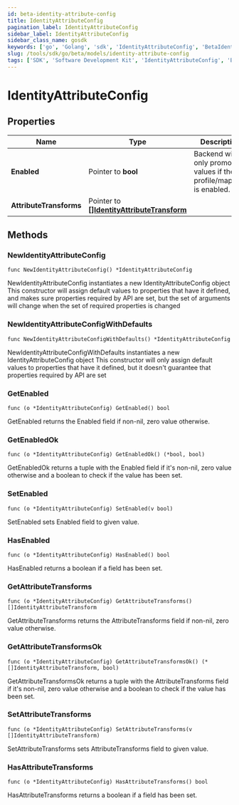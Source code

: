 ```yaml
---
id: beta-identity-attribute-config
title: IdentityAttributeConfig
pagination_label: IdentityAttributeConfig
sidebar_label: IdentityAttributeConfig
sidebar_class_name: gosdk
keywords: ['go', 'Golang', 'sdk', 'IdentityAttributeConfig', 'BetaIdentityAttributeConfig'] 
slug: /tools/sdk/go/beta/models/identity-attribute-config
tags: ['SDK', 'Software Development Kit', 'IdentityAttributeConfig', 'BetaIdentityAttributeConfig']
---
```


# IdentityAttributeConfig

## Properties

Name | Type | Description | Notes
------------ | ------------- | ------------- | -------------
**Enabled** | Pointer to **bool** | Backend will only promote values if the profile/mapping is enabled. | [optional] [default to true]
**AttributeTransforms** | Pointer to [**[]IdentityAttributeTransform**](identity-attribute-transform) |  | [optional] 

## Methods

### NewIdentityAttributeConfig

`func NewIdentityAttributeConfig() *IdentityAttributeConfig`

NewIdentityAttributeConfig instantiates a new IdentityAttributeConfig object
This constructor will assign default values to properties that have it defined,
and makes sure properties required by API are set, but the set of arguments
will change when the set of required properties is changed

### NewIdentityAttributeConfigWithDefaults

`func NewIdentityAttributeConfigWithDefaults() *IdentityAttributeConfig`

NewIdentityAttributeConfigWithDefaults instantiates a new IdentityAttributeConfig object
This constructor will only assign default values to properties that have it defined,
but it doesn't guarantee that properties required by API are set

### GetEnabled

`func (o *IdentityAttributeConfig) GetEnabled() bool`

GetEnabled returns the Enabled field if non-nil, zero value otherwise.

### GetEnabledOk

`func (o *IdentityAttributeConfig) GetEnabledOk() (*bool, bool)`

GetEnabledOk returns a tuple with the Enabled field if it's non-nil, zero value otherwise
and a boolean to check if the value has been set.

### SetEnabled

`func (o *IdentityAttributeConfig) SetEnabled(v bool)`

SetEnabled sets Enabled field to given value.

### HasEnabled

`func (o *IdentityAttributeConfig) HasEnabled() bool`

HasEnabled returns a boolean if a field has been set.

### GetAttributeTransforms

`func (o *IdentityAttributeConfig) GetAttributeTransforms() []IdentityAttributeTransform`

GetAttributeTransforms returns the AttributeTransforms field if non-nil, zero value otherwise.

### GetAttributeTransformsOk

`func (o *IdentityAttributeConfig) GetAttributeTransformsOk() (*[]IdentityAttributeTransform, bool)`

GetAttributeTransformsOk returns a tuple with the AttributeTransforms field if it's non-nil, zero value otherwise
and a boolean to check if the value has been set.

### SetAttributeTransforms

`func (o *IdentityAttributeConfig) SetAttributeTransforms(v []IdentityAttributeTransform)`

SetAttributeTransforms sets AttributeTransforms field to given value.

### HasAttributeTransforms

`func (o *IdentityAttributeConfig) HasAttributeTransforms() bool`

HasAttributeTransforms returns a boolean if a field has been set.


